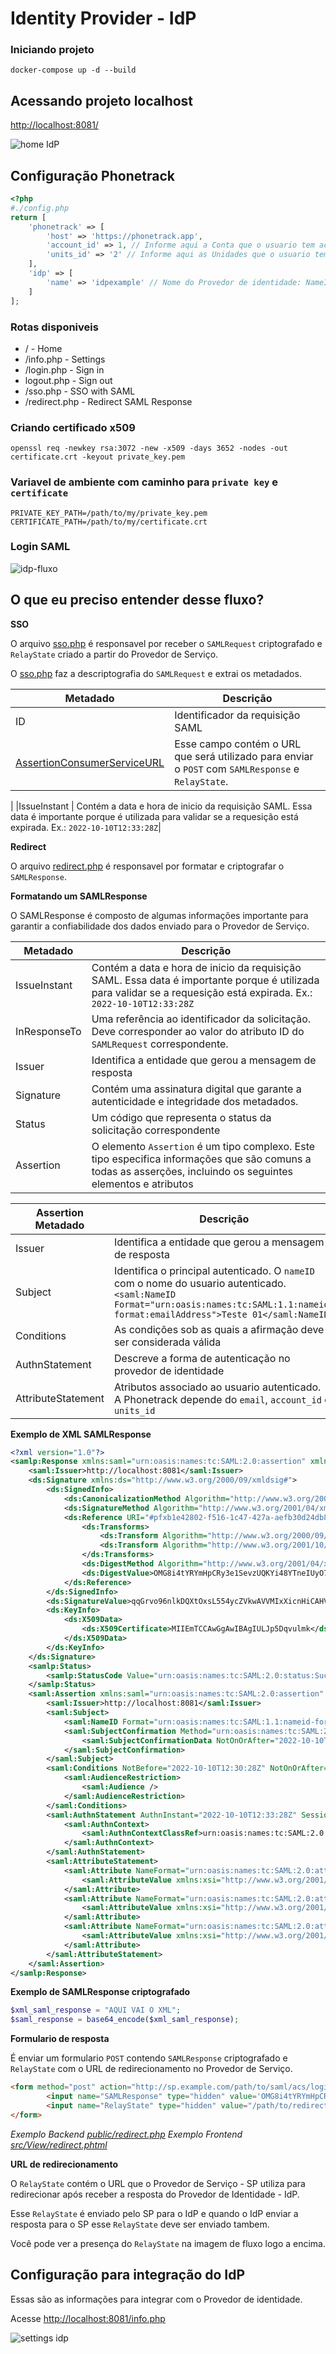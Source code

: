 # Identity Provider - IdP


### Iniciando projeto

```
docker-compose up -d --build
```

## Acessando projeto localhost

[http://localhost:8081/](http://localhost:8081/)

![home IdP](home-idp.png)

## Configuração Phonetrack

```php
<?php
#./config.php
return [
    'phonetrack' => [
        'host' => 'https://phonetrack.app',
        'account_id' => 1, // Informe aqui a Conta que o usuario tem acesso
        'units_id' => '2' // Informe aqui as Unidades que o usuario tem acesso: 1,2,3,4,5
    ],
    'idp' => [
        'name' => 'idpexample' // Nome do Provedor de identidade: NameIdP
    ]
];
```

### Rotas disponiveis

- / - Home
- /info.php - Settings
- /login.php - Sign in
- logout.php - Sign out
- /sso.php - SSO with SAML
- /redirect.php - Redirect SAML Response


### Criando certificado x509

```
openssl req -newkey rsa:3072 -new -x509 -days 3652 -nodes -out certificate.crt -keyout private_key.pem
```

### Variavel de ambiente com caminho para `private key` e `certificate`

```
PRIVATE_KEY_PATH=/path/to/my/private_key.pem
CERTIFICATE_PATH=/path/to/my/certificate.crt
```

### Login SAML

![idp-fluxo](idp-fluxo.png)

## O que eu preciso entender desse fluxo?

**SSO**

O arquivo [sso.php](public/sso.php) é responsavel por receber o `SAMLRequest` criptografado e `RelayState` criado a partir do Provedor de Serviço.

O [sso.php](public/sso.php) faz a descriptografia do `SAMLRequest` e extrai os metadados.

| Metadado | Descrição |
|----------|-----------|
|ID| Identificador da requisição SAML|
|[AssertionConsumerServiceURL](https://medium.com/tech-learn-share/assertion-consumer-service-url-and-entity-id-issuer-in-saml-a18e7062e459) | Esse campo contém o URL que será utilizado para enviar o `POST` com `SAMLResponse` e `RelayState`.
 |
|IssueInstant | Contém a data e hora de inicio da requisição SAML. Essa data  é importante porque é utilizada para validar se a requesição está expirada. Ex.: `2022-10-10T12:33:28Z`|

**Redirect**

O arquivo [redirect.php](public/redirect.php) é responsavel por formatar e criptografar o `SAMLResponse`.

**Formatando um SAMLResponse**

O SAMLResponse é composto de algumas informações importante para garantir a confiabilidade dos dados enviado para o Provedor de Serviço.

| Metadado | Descrição |
|----------|-----------|
|IssueInstant | Contém a data e hora de inicio da requisição SAML. Essa data  é importante porque é utilizada para validar se a requesição está expirada. Ex.: `2022-10-10T12:33:28Z`|
|InResponseTo| Uma referência ao identificador da solicitação. Deve corresponder ao valor do atributo ID do `SAMLRequest` correspondente.|
|Issuer| Identifica a entidade que gerou a mensagem de resposta|
|Signature| Contém uma assinatura digital que garante a autenticidade e integridade dos metadados.|
|Status|Um código que representa o status da solicitação correspondente|
|Assertion|O elemento `Assertion` é um tipo complexo. Este tipo especifica informações que são comuns a todas as asserções, incluindo os seguintes elementos e atributos|

| Assertion Metadado | Descrição |
|----------|-----------|
|Issuer|Identifica a entidade que gerou a mensagem de resposta|
|Subject|Identifica o principal autenticado. O `nameID` com o nome do usuario autenticado.<br/>`<saml:NameID Format="urn:oasis:names:tc:SAML:1.1:nameid-format:emailAddress">Teste 01</saml:NameID>`|
|Conditions|As condições sob as quais a afirmação deve ser considerada válida|
|AuthnStatement|Descreve a forma de autenticação no provedor de identidade|
|AttributeStatement|Atributos associado ao usuario autenticado.<br/>A Phonetrack depende do `email`, `account_id` e `units_id`|

**Exemplo de XML SAMLResponse**

```xml
<?xml version="1.0"?>
<samlp:Response xmlns:saml="urn:oasis:names:tc:SAML:2.0:assertion" xmlns:samlp="urn:oasis:names:tc:SAML:2.0:protocol" Version="2.0" ID="pfxb1e42802-f516-1c47-427a-aefb30d24db8" IssueInstant="2022-10-10T12:33:28Z" InResponseTo="ONELOGIN_aa3753b2987ae987f9cd62814f052586826a4c22">
    <saml:Issuer>http://localhost:8081</saml:Issuer>
    <ds:Signature xmlns:ds="http://www.w3.org/2000/09/xmldsig#">
        <ds:SignedInfo>
            <ds:CanonicalizationMethod Algorithm="http://www.w3.org/2001/10/xml-exc-c14n#" />
            <ds:SignatureMethod Algorithm="http://www.w3.org/2001/04/xmldsig-more#rsa-sha256" />
            <ds:Reference URI="#pfxb1e42802-f516-1c47-427a-aefb30d24db8">
                <ds:Transforms>
                    <ds:Transform Algorithm="http://www.w3.org/2000/09/xmldsig#enveloped-signature" />
                    <ds:Transform Algorithm="http://www.w3.org/2001/10/xml-exc-c14n#" />
                </ds:Transforms>
                <ds:DigestMethod Algorithm="http://www.w3.org/2001/04/xmlenc#sha256" />
                <ds:DigestValue>OMG8i4tYRYmHpCRy3e1SevzUQKYi48YTneIUyO7TA2w=</ds:DigestValue>
            </ds:Reference>
        </ds:SignedInfo>
        <ds:SignatureValue>qqGrvo96nlkDQXtOxsL554ycZVkwAVVMIxXicnHiCAHV</ds:SignatureValue>
        <ds:KeyInfo>
            <ds:X509Data>
                <ds:X509Certificate>MIIEmTCCAwGgAwIBAgIULJp5Dqvulmk</ds:X509Certificate>
            </ds:X509Data>
        </ds:KeyInfo>
    </ds:Signature>
    <samlp:Status>
        <samlp:StatusCode Value="urn:oasis:names:tc:SAML:2.0:status:Success" />
    </samlp:Status>
    <saml:Assertion xmlns:saml="urn:oasis:names:tc:SAML:2.0:assertion" xmlns:xs="http://www.w3.org/2001/XMLSchema" xmlns:xsi="http://www.w3.org/2001/XMLSchema-instance" Version="2.0" ID="_be97c5c4-4897-11ed-b9cf-0242c0a8b002" IssueInstant="2022-10-10T12:33:28Z">
        <saml:Issuer>http://localhost:8081</saml:Issuer>
        <saml:Subject>
            <saml:NameID Format="urn:oasis:names:tc:SAML:1.1:nameid-format:emailAddress">Teste 01</saml:NameID>
            <saml:SubjectConfirmation Method="urn:oasis:names:tc:SAML:2.0:cm:bearer">
                <saml:SubjectConfirmationData NotOnOrAfter="2022-10-10T12:36:28Z" Recipient="" InResponseTo="ONELOGIN_aa3753b2987ae987f9cd62814f052586826a4c22" />
            </saml:SubjectConfirmation>
        </saml:Subject>
        <saml:Conditions NotBefore="2022-10-10T12:30:28Z" NotOnOrAfter="2022-10-10T12:36:28Z">
            <saml:AudienceRestriction>
                <saml:Audience />
            </saml:AudienceRestriction>
        </saml:Conditions>
        <saml:AuthnStatement AuthnInstant="2022-10-10T12:33:28Z" SessionNotOnOrAfter="2022-10-11T12:33:28Z" SessionIndex="85f33aa7b040798b7c6849e97dca3605">
            <saml:AuthnContext>
                <saml:AuthnContextClassRef>urn:oasis:names:tc:SAML:2.0:ac:classes:PasswordProtectedTransport</saml:AuthnContextClassRef>
            </saml:AuthnContext>
        </saml:AuthnStatement>
        <saml:AttributeStatement>
            <saml:Attribute NameFormat="urn:oasis:names:tc:SAML:2.0:attrname-format:basic" Name="units_id">
                <saml:AttributeValue xmlns:xsi="http://www.w3.org/2001/XMLSchema-instance" xsi:type="xs:string">2</saml:AttributeValue>
            </saml:Attribute>
            <saml:Attribute NameFormat="urn:oasis:names:tc:SAML:2.0:attrname-format:basic" Name="email">
                <saml:AttributeValue xmlns:xsi="http://www.w3.org/2001/XMLSchema-instance" xsi:type="xs:string">teste01@example.com</saml:AttributeValue>
            </saml:Attribute>
            <saml:Attribute NameFormat="urn:oasis:names:tc:SAML:2.0:attrname-format:basic" Name="account_id">
                <saml:AttributeValue xmlns:xsi="http://www.w3.org/2001/XMLSchema-instance" xsi:type="xs:string">1</saml:AttributeValue>
            </saml:Attribute>
        </saml:AttributeStatement>
    </saml:Assertion>
</samlp:Response>
```
**Exemplo de SAMLResponse criptografado**

```php
$xml_saml_response = "AQUI VAI O XML";
$saml_response = base64_encode($xml_saml_response);
```

**Formulario de resposta**

É enviar um formulario `POST` contendo `SAMLResponse` criptografado e `RelayState` com o URL de redirecionamento no Provedor de Serviço.

```html
<form method="post" action="http://sp.example.com/path/to/saml/acs/login">
        <input name="SAMLResponse" type="hidden" value='OMG8i4tYRYmHpCRy3e1SevzUQKYi48Y'>
        <input name="RelayState" type="hidden" value="/path/to/redirect">
</form>
```
*Exemplo Backend [public/redirect.php](/public/redirect.php)*
*Exemplo Frontend [src/View/redirect.phtml](/src/View/redirect.phtml)*

**URL de redirecionamento**

O `RelayState` contém o URL que o Provedor de Serviço - SP utiliza para redirecionar após receber a resposta do Provedor de Identidade - IdP.

Esse `RelayState` é enviado pelo SP para o IdP e quando o IdP enviar a resposta para o SP esse `RelayState` deve ser enviado tambem.

Você pode ver a presença do `RelayState` na imagem de fluxo logo a encima.


## Configuração para integração do IdP

Essas são as informações para integrar com o Provedor de identidade.

Acesse [http://localhost:8081/info.php](http://localhost:8081/info.php)

![settings idp](settings-idp.png)